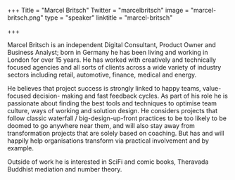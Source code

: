 +++
Title = "Marcel Britsch"
Twitter = "marcelbritsch"
image = "marcel-britsch.png"
type = "speaker"
linktitle = "marcel-britsch"

+++

Marcel Britsch is an independent Digital Consultant, Product Owner and Business Analyst; born in Germany he has been living and working in London for over 15 years. He has worked with creatively and technically focused agencies and all sorts of clients across a wide variety of industry sectors including retail, automotive, finance, medical and energy.

He believes that project success is strongly linked to happy teams, value-focused decision- making and fast feedback cycles. As part of his role he is passionate about finding the best tools and techniques to optimise team culture, ways of working and solution design. He considers projects that follow classic waterfall / big-design-up-front practices to be too likely to be doomed to go anywhere near them, and will also stay away from transformation projects that are solely based on coaching. But has and will happily help organisations transform via practical involvement and by example.

Outside of work he is interested in SciFi and comic books, Theravada Buddhist mediation and number theory.


